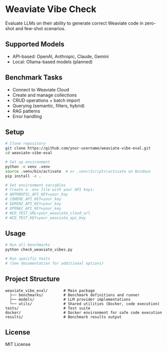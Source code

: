 # Weaviate Vibe Check

Evaluate LLMs on their ability to generate correct Weaviate code in zero-shot and few-shot scenarios.

## Supported Models

- API-based: OpenAI, Anthropic, Claude, Gemini
- Local: Ollama-based models (planned)

## Benchmark Tasks

- Connect to Weaviate Cloud
- Create and manage collections
- CRUD operations + batch import
- Querying (semantic, filters, hybrid)
- RAG patterns
- Error handling

## Setup

```bash
# Clone repository
git clone https://github.com/your-username/weaviate-vibe-eval.git
cd weaviate-vibe-eval

# Set up environment
python -m venv .venv
source .venv/bin/activate  # or .venv\Scripts\activate on Windows
pip install -e .

# Set environment variables
# Create a .env file with your API keys:
# ANTHROPIC_API_KEY=your_key
# COHERE_API_KEY=your_key
# GEMINI_API_KEY=your_key
# OPENAI_API_KEY=your_key
# WCD_TEST_URL=your_weaviate_cloud_url
# WCD_TEST_KEY=your_weaviate_api_key
```

## Usage

```bash
# Run all benchmarks
python check_weaviate_vibes.py

# Run specific tests
# (See documentation for additional options)
```

## Project Structure

```
weaviate_vibe_eval/       # Main package
  ├── benchmarks/         # Benchmark definitions and runner
  ├── models/             # LLM provider implementations
  └── utils/              # Shared utilities (Docker, code execution)
tests/                    # Test suite
docker/                   # Docker environment for safe code execution
results/                  # Benchmark results output
```

## License
MIT License
